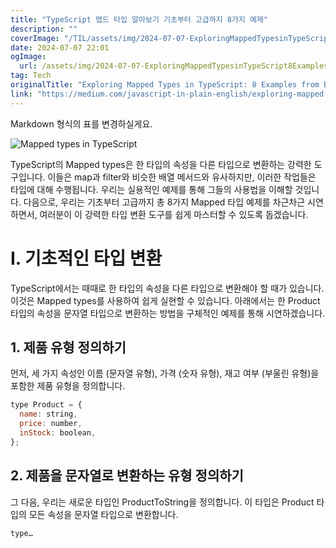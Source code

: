 ```yaml
---
title: "TypeScript 맵드 타입 알아보기 기초부터 고급까지 8가지 예제"
description: ""
coverImage: "/TIL/assets/img/2024-07-07-ExploringMappedTypesinTypeScript8ExamplesfromBasictoAdvanced_0.png"
date: 2024-07-07 22:01
ogImage:
  url: /assets/img/2024-07-07-ExploringMappedTypesinTypeScript8ExamplesfromBasictoAdvanced_0.png
tag: Tech
originalTitle: "Exploring Mapped Types in TypeScript: 8 Examples from Basic to Advanced"
link: "https://medium.com/javascript-in-plain-english/exploring-mapped-types-in-typescript-8-examples-from-basic-to-advanced-b3b409172c35"
---
```


Markdown 형식의 표를 변경하실게요.

![Mapped types in TypeScript](/TIL/assets/img/2024-07-07-ExploringMappedTypesinTypeScript8ExamplesfromBasictoAdvanced_0.png)

TypeScript의 Mapped types은 한 타입의 속성을 다른 타입으로 변환하는 강력한 도구입니다. 이들은 map과 filter와 비슷한 배열 메서드와 유사하지만, 이러한 작업들은 타입에 대해 수행됩니다. 우리는 실용적인 예제를 통해 그들의 사용법을 이해할 것입니다. 다음으로, 우리는 기초부터 고급까지 총 8가지 Mapped 타입 예제를 차근차근 시연하면서, 여러분이 이 강력한 타입 변환 도구를 쉽게 마스터할 수 있도록 돕겠습니다.

# I. 기초적인 타입 변환

TypeScript에서는 때때로 한 타입의 속성을 다른 타입으로 변환해야 할 때가 있습니다. 이것은 Mapped types를 사용하여 쉽게 실현할 수 있습니다. 아래에서는 한 Product 타입의 속성을 문자열 타입으로 변환하는 방법을 구체적인 예제를 통해 시연하겠습니다.

<div class="content-ad"></div>

## 1. 제품 유형 정의하기

먼저, 세 가지 속성인 이름 (문자열 유형), 가격 (숫자 유형), 재고 여부 (부울린 유형)을 포함한 제품 유형을 정의합니다.

```js
type Product = {
  name: string,
  price: number,
  inStock: boolean,
};
```

## 2. 제품을 문자열로 변환하는 유형 정의하기

<div class="content-ad"></div>

그 다음, 우리는 새로운 타입인 ProductToString을 정의합니다. 이 타입은 Product 타입의 모든 속성을 문자열 타입으로 변환합니다.

```js
type…
```
